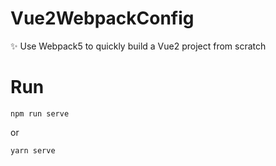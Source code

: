 # Vue2WebpackConfig
✨ Use Webpack5 to quickly build a Vue2 project from scratch

# Run
```
npm run serve
```
or
```
yarn serve
```
